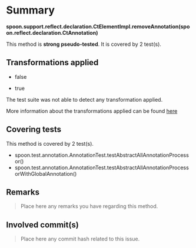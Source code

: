 # Summary
**spoon.support.reflect.declaration.CtElementImpl.removeAnnotation(spoon.reflect.declaration.CtAnnotation)**

This method is **strong pseudo-tested**.
It is covered by 2 test(s). 


## Transformations applied

- false

- true


The test suite was not able to detect any transformation applied.

More information about the transformations applied can be found [here](https://github.com/STAMP-project/pitest-descartes)

## Covering tests
This method is covered by 2 test(s).
* spoon.test.annotation.AnnotationTest.testAbstractAllAnnotationProcessor()
* spoon.test.annotation.AnnotationTest.testAbstractAllAnnotationProcessorWithGlobalAnnotation()


## Remarks
> Place here any remarks you have regarding this method.

## Involved commit(s)

> Place here any commit hash related to this issue.
